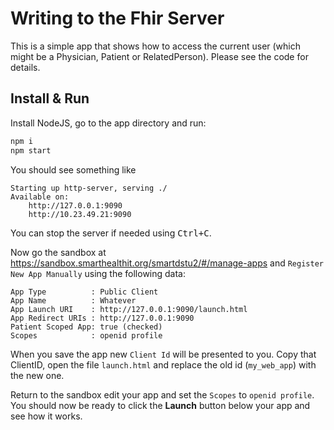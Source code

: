# Writing to the Fhir Server

This is a simple app that shows how to access the current user (which might be
a Physician, Patient or RelatedPerson). Please see the code for details.


## Install & Run
Install NodeJS, go to the app directory and run:
```sh
npm i
npm start
```

You should see something like

    Starting up http-server, serving ./
    Available on:
        http://127.0.0.1:9090
        http://10.23.49.21:9090

You can stop the server if needed using <kbd>Ctrl+C</kbd>.

Now go the sandbox at https://sandbox.smarthealthit.org/smartdstu2/#/manage-apps
and `Register New App Manually` using the following data:

    App Type          : Public Client
    App Name          : Whatever
    App Launch URI    : http://127.0.0.1:9090/launch.html
    App Redirect URIs : http://127.0.0.1:9090
    Patient Scoped App: true (checked)
    Scopes            : openid profile

When you save the app new `Client Id` will be presented to you. Copy that ClientID,
open the file `launch.html` and replace the old id (`my_web_app`) with the new one.

Return to the sandbox edit your app and set the `Scopes` to `openid profile`.
You should now be ready to click the **Launch** button below your app and see how
it works.
